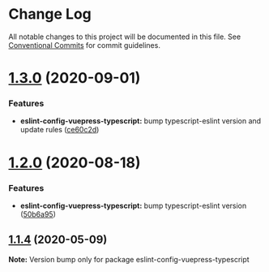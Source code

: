 # Change Log

All notable changes to this project will be documented in this file.
See [Conventional Commits](https://conventionalcommits.org) for commit guidelines.

# [1.3.0](https://github.com/vuepress/configs/compare/eslint-config-vuepress-typescript@1.2.0...eslint-config-vuepress-typescript@1.3.0) (2020-09-01)

### Features

- **eslint-config-vuepress-typescript:** bump typescript-eslint version and update rules ([ce60c2d](https://github.com/vuepress/configs/commit/ce60c2dcb2f87b0b6d61def0f119caf74640bce9))

# [1.2.0](https://github.com/vuepress/configs/compare/eslint-config-vuepress-typescript@1.1.4...eslint-config-vuepress-typescript@1.2.0) (2020-08-18)

### Features

- **eslint-config-vuepress-typescript:** bump typescript-eslint version ([50b6a95](https://github.com/vuepress/configs/commit/50b6a958885d405be1f98fd809033bf39232ddad))

## [1.1.4](https://github.com/vuepress/configs/compare/eslint-config-vuepress-typescript@1.1.3...eslint-config-vuepress-typescript@1.1.4) (2020-05-09)

**Note:** Version bump only for package eslint-config-vuepress-typescript
